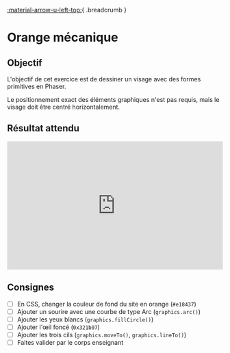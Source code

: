 [:material-arrow-u-left-top:](../phaser-objects.md){ .breadcrumb }

# Orange mécanique

## Objectif

L'objectif de cet exercice est de dessiner un visage avec des formes primitives en Phaser.

Le positionnement exact des éléments graphiques n'est pas requis, mais le visage doit être centré horizontalement.

## Résultat attendu

<iframe class="aspect-2-1" height="300" style="width: 100%;" scrolling="no" title="Phaser - Orange Mécanique PUBLIC" src="https://codepen.io/tim-momo/embed/rNEqdWY/4eefd5afdf0da9ed7c68896a6f6a50ac?default-tab=result&theme-id=50173" frameborder="no" loading="lazy" allowtransparency="true" allowfullscreen="true">
  See the Pen <a href="https://codepen.io/tim-momo/pen/rNEqdWY/4eefd5afdf0da9ed7c68896a6f6a50ac">
  Phaser - Orange Mécanique PUBLIC</a> by TIM Montmorency (<a href="https://codepen.io/tim-momo">@tim-momo</a>)
  on <a href="https://codepen.io">CodePen</a>.
</iframe>

## Consignes

- [ ] En CSS, changer la couleur de fond du site en orange (`#e18437`)
- [ ] Ajouter un sourire avec une courbe de type Arc (`graphics.arc()`)
- [ ] Ajouter les yeux blancs (`graphics.fillCircle()`)
- [ ] Ajouter l'œil foncé (`0x321b07`)
- [ ] Ajouter les trois cils (`graphics.moveTo()`, `graphics.lineTo()`)
- [ ] Faites valider par le corps enseignant
